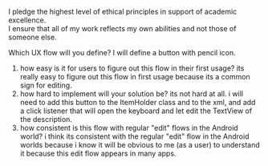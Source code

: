I pledge the highest level of ethical principles in support of academic excellence.  
I ensure that all of my work reflects my own abilities and not those of someone else.

Which UX flow will you define?
I will define a button with pencil icon.

1. how easy is it for users to figure out this flow in their first usage?
its really easy to figure out this flow in first usage because its a common sign for editing.
2. how hard to implement will your solution be?
its not hard at all. i will need to add this button to the ItemHolder class and to the xml, and
add a click listener that will open the keyboard and let edit the TextView of the description.
3. how consistent is this flow with regular "edit" flows in the Android world?
i think its consistent with the regular "edit" flow in the Android worlds because i know it will
be obvious to me (as a user) to understand it because this edit flow appears in many apps.